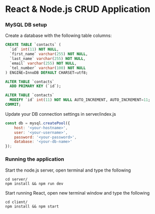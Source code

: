 # React & Node.js CRUD Application

### MySQL DB setup
Create a database with the following table columns:

```sql
CREATE TABLE `contacts` (
  `id` int(11) NOT NULL,
  `first_name` varchar(255) NOT NULL,
  `last_name` varchar(255) NOT NULL,
  `email` varchar(255) NOT NULL,
  `tel_number` varchar(100) NOT NULL
) ENGINE=InnoDB DEFAULT CHARSET=utf8;

ALTER TABLE `contacts`
  ADD PRIMARY KEY (`id`);

ALTER TABLE `contacts`
  MODIFY `id` int(11) NOT NULL AUTO_INCREMENT, AUTO_INCREMENT=11;
COMMIT; 
```
Update your DB connection settings in server/index.js

```javascript
const db = mysql.createPool({
    host: '<your-hostname>',
    user: '<your-username>',
    password: '<your-password>',
    database: '<your-db-name>'
});
```

### Running the application

Start the node.js server, open terminal and type the following
```console
cd server/
npm install && npm run dev
```

Start running React, open new terminal window and type the following

```console
cd client/
npm install && npm start
```